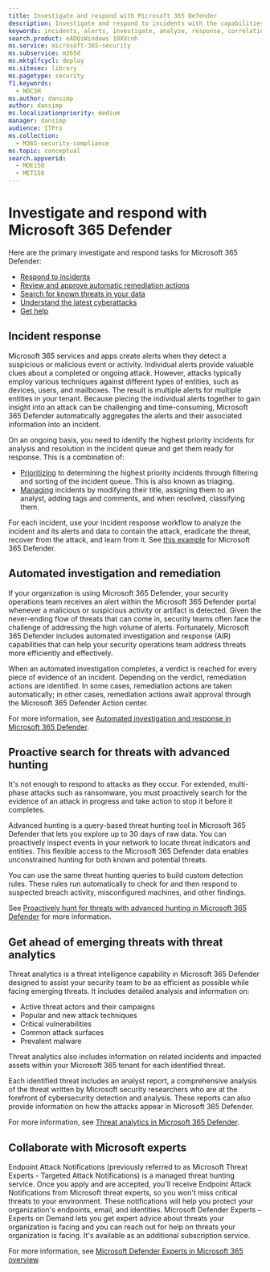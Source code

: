 ```yaml
---
title: Investigate and respond with Microsoft 365 Defender
description: Investigate and respond to incidents with the capabilities of Microsoft 365 Defender.
keywords: incidents, alerts, investigate, analyze, response, correlation, attack, machines, devices, users, identities, identity, mailbox, email, 365, microsoft, m365, incident response, cyberattack
search.product: eADQiWindows 10XVcnh
ms.service: microsoft-365-security
ms.subservice: m365d
ms.mktglfcycl: deploy
ms.sitesec: library
ms.pagetype: security
f1.keywords: 
  - NOCSH
ms.author: dansimp
author: dansimp
ms.localizationpriority: medium
manager: dansimp
audience: ITPro
ms.collection: 
  - M365-security-compliance
ms.topic: conceptual
search.appverid: 
  - MOE150
  - MET150
---
```


# Investigate and respond with Microsoft 365 Defender

Here are the primary investigate and respond tasks for Microsoft 365 Defender:

- [Respond to incidents](#incident-response)
- [Review and approve automatic remediation actions](#automated-investigation-and-remediation)
- [Search for known threats in your data](#proactive-search-for-threats-with-advanced-hunting)
- [Understand the latest cyberattacks](#get-ahead-of-emerging-threats-with-threat-analytics)
- [Get help](#collaborate-with-microsoft-experts)

## Incident response

Microsoft 365 services and apps create alerts when they detect a suspicious or malicious event or activity. Individual alerts provide valuable clues about a completed or ongoing attack. However, attacks typically employ various techniques against different types of entities, such as devices, users, and mailboxes. The result is multiple alerts for multiple entities in your tenant. Because piecing the individual alerts together to gain insight into an attack can be challenging and time-consuming, Microsoft 365 Defender automatically aggregates the alerts and their associated information into an incident.

On an ongoing basis, you need to identify the highest priority incidents for analysis and resolution in the incident queue and get them ready for response. This is a combination of:

- [Prioritizing](incident-queue.md) to determining the highest priority incidents through filtering and sorting of the incident queue. This is also known as triaging.
- [Managing](manage-incidents.md) incidents by modifying their title, assigning them to an analyst, adding tags and comments, and when resolved, classifying them.

For each incident, use your incident response workflow to analyze the incident and its alerts and data to contain the attack, eradicate the threat, recover from the attack, and learn from it. See [this example](incidents-overview.md#example-incident-response-workflow-for-microsoft-365-defender) for Microsoft 365 Defender.

## Automated investigation and remediation

If your organization is using Microsoft 365 Defender, your security operations team receives an alert within the Microsoft 365 Defender portal whenever a malicious or suspicious activity or artifact is detected. Given the never-ending flow of threats that can come in, security teams often face the challenge of addressing the high volume of alerts. Fortunately, Microsoft 365 Defender includes automated investigation and response (AIR) capabilities that can help your security operations team address threats more efficiently and effectively.

When an automated investigation completes, a verdict is reached for every piece of evidence of an incident. Depending on the verdict, remediation actions are identified. In some cases, remediation actions are taken automatically; in other cases, remediation actions await approval through the Microsoft 365 Defender Action center. 

For more information, see [Automated investigation and response in Microsoft 365 Defender](m365d-autoir.md).

## Proactive search for threats with advanced hunting

It's not enough to respond to attacks as they occur. For extended, multi-phase attacks such as ransomware, you must proactively search for the evidence of an attack in progress and take action to stop it before it completes.

Advanced hunting is a query-based threat hunting tool in Microsoft 365 Defender that lets you explore up to 30 days of raw data. You can proactively inspect events in your network to locate threat indicators and entities. This flexible access to the Microsoft 365 Defender data enables unconstrained hunting for both known and potential threats.

You can use the same threat hunting queries to build custom detection rules. These rules run automatically to check for and then respond to suspected breach activity, misconfigured machines, and other findings.

See [Proactively hunt for threats with advanced hunting in Microsoft 365 Defender](advanced-hunting-overview.md) for more information.

## Get ahead of emerging threats with threat analytics

Threat analytics is a threat intelligence capability in Microsoft 365 Defender designed to assist your security team to be as efficient as possible while facing emerging threats. It includes detailed analysis and information on:

- Active threat actors and their campaigns
- Popular and new attack techniques
- Critical vulnerabilities
- Common attack surfaces
- Prevalent malware

Threat analytics also includes information on related incidents and impacted assets within your Microsoft 365 tenant for each identified threat.

Each identified threat includes an analyst report, a comprehensive analysis of the threat written by Microsoft security researchers who are at the forefront of cybersecurity detection and analysis. These reports can also provide information on how the attacks appear in Microsoft 365 Defender.

For more information, see [Threat analytics in Microsoft 365 Defender](threat-analytics.md).

## Collaborate with Microsoft experts

Endpoint Attack Notifications (previously referred to as Microsoft Threat Experts - Targeted Attack Notifications) is a managed threat hunting service. Once you apply and are accepted, you'll receive Endpoint Attack Notifications from Microsoft threat experts, so you won't miss critical threats to your environment. These notifications will help you protect your organization's endpoints, email, and identities. Microsoft Defender Experts – Experts on Demand lets you get expert advice about threats your organization is facing and you can reach out for help on threats your organization is facing. It's available as an additional subscription service.

For more information, see [Microsoft Defender Experts in Microsoft 365 overview](/microsoft-365/security/defender/microsoft-threat-experts).

